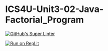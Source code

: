 # ICS4U-Unit3-02-Java-Factorial_Program
[![GitHub's Super Linter](https://github.com/Sean-McLeod/ICS4U-Unit3-02-Java-Factorial_Program/workflows/GitHub's%20Super%20Linter/badge.svg)](https://github.com/Sean-McLeod/ICS4U-Unit3-02-Java-Factorial_Program/actions)

[![Run on Repl.it](https://repl.it/badge/github/Sean-McLeod/ICS4U-Unit3-02-Java-Factorial_Program)](https://repl.it/github/ICS4U-Unit3-02-Java-Factorial_Program)
